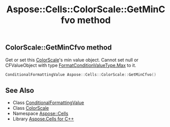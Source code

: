 ﻿---
title: Aspose::Cells::ColorScale::GetMinCfvo method
linktitle: GetMinCfvo
second_title: Aspose.Cells for C++ API Reference
description: 'Aspose::Cells::ColorScale::GetMinCfvo method. Get or set this ColorScale''s min value object. Cannot set null or CFValueObject with type FormatConditionValueType.Max to it in C++.'
type: docs
weight: 800
url: /cpp/aspose.cells/colorscale/getmincfvo/
---
## ColorScale::GetMinCfvo method


Get or set this [ColorScale](../)'s min value object. Cannot set null or CFValueObject with type [FormatConditionValueType.Max](../../formatconditionvaluetype/) to it.

```cpp
ConditionalFormattingValue Aspose::Cells::ColorScale::GetMinCfvo()
```

## See Also

* Class [ConditionalFormattingValue](../../conditionalformattingvalue/)
* Class [ColorScale](../)
* Namespace [Aspose::Cells](../../)
* Library [Aspose.Cells for C++](../../../)
